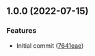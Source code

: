 ## 1.0.0 (2022-07-15)


### Features

* Initial commit ([7641eae](https://github.com/Twipped/semrel-config/commit/7641eaed7837c55854a484c44bbb37a067626f7c))
